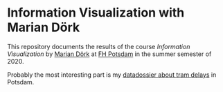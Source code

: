 <!--
SPDX-FileCopyrightText: 2020 Justin Humm <mail@erictapen.name>

SPDX-License-Identifier: GPL-3.0-or-later
-->

# Information Visualization with Marian Dörk

This repository documents the results of the course *Information Visualization* by [Marian Dörk](https://mariandoerk.de/) at [FH Potsdam](https://www.fh-potsdam.de/) in the summer semester of 2020.

Probably the most interesting part is my [datadossier about tram delays](datadossier) in Potsdam.


